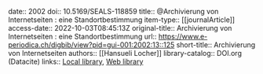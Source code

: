 date:: 2002
doi:: 10.5169/SEALS-118859
title:: @Archivierung von Internetseiten : eine Standortbestimmung
item-type:: [[journalArticle]]
access-date:: 2022-10-03T08:45:13Z
original-title:: Archivierung von Internetseiten : eine Standortbestimmung
url:: https://www.e-periodica.ch/digbib/view?pid=gui-001:2002:13::125
short-title:: Archivierung von Internetseiten
authors:: [[Hansueli Locher]]
library-catalog:: DOI.org (Datacite)
links:: [Local library](zotero://select/groups/2386895/items/JNDTW8JM), [Web library](https://www.zotero.org/groups/2386895/items/JNDTW8JM)

